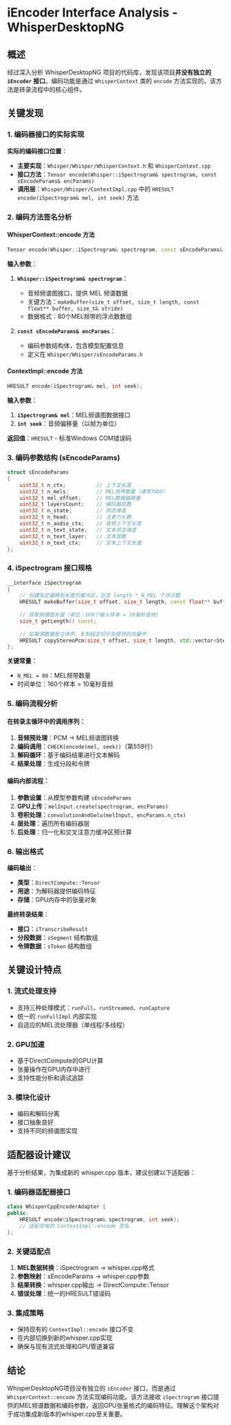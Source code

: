 # iEncoder Interface Analysis - WhisperDesktopNG

## 概述

经过深入分析 WhisperDesktopNG 项目的代码库，发现该项目**并没有独立的 `iEncoder` 接口**。编码功能是通过 `WhisperContext` 类的 `encode` 方法实现的，该方法是转录流程中的核心组件。

## 关键发现

### 1. 编码器接口的实际实现

**实际的编码接口位置**：
- **主要实现**：`Whisper/Whisper/WhisperContext.h` 和 `WhisperContext.cpp`
- **接口方法**：`Tensor encode(Whisper::iSpectrogram& spectrogram, const sEncodeParams& encParams)`
- **调用层**：`Whisper/Whisper/ContextImpl.cpp` 中的 `HRESULT encode(iSpectrogram& mel, int seek)` 方法

### 2. 编码方法签名分析

#### WhisperContext::encode 方法
```cpp
Tensor encode(Whisper::iSpectrogram& spectrogram, const sEncodeParams& encParams);
```

**输入参数**：
1. **`Whisper::iSpectrogram& spectrogram`**：
   - 音频频谱图接口，提供 MEL 频谱数据
   - 关键方法：`makeBuffer(size_t offset, size_t length, const float** buffer, size_t& stride)`
   - 数据格式：80个MEL频带的浮点数数组

2. **`const sEncodeParams& encParams`**：
   - 编码参数结构体，包含模型配置信息
   - 定义在 `Whisper/Whisper/sEncodeParams.h`

#### ContextImpl::encode 方法
```cpp
HRESULT encode(iSpectrogram& mel, int seek);
```

**输入参数**：
1. **`iSpectrogram& mel`**：MEL频谱图数据接口
2. **`int seek`**：音频偏移量（以帧为单位）

**返回值**：`HRESULT` - 标准Windows COM错误码

### 3. 编码参数结构 (sEncodeParams)

```cpp
struct sEncodeParams
{
    uint32_t n_ctx;          // 上下文长度
    uint32_t n_mels;         // MEL频带数量（通常为80）
    uint32_t mel_offset;     // MEL数据偏移量
    uint32_t layersCount;    // 编码器层数
    uint32_t n_state;        // 状态维度
    uint32_t n_head;         // 注意力头数
    uint32_t n_audio_ctx;    // 音频上下文长度
    uint32_t n_text_state;   // 文本状态维度
    uint32_t n_text_layer;   // 文本层数
    uint32_t n_text_ctx;     // 文本上下文长度
};
```

### 4. iSpectrogram 接口规格

```cpp
__interface iSpectrogram
{
    // 创建指定偏移和长度的缓冲区，包含 length * N_MEL 个浮点数
    HRESULT makeBuffer(size_t offset, size_t length, const float** buffer, size_t& stride);
    
    // 获取频谱图长度（单位：160个输入样本 = 10毫秒音频）
    size_t getLength() const;
    
    // 如果源数据是立体声，复制指定切片到提供的向量中
    HRESULT copyStereoPcm(size_t offset, size_t length, std::vector<StereoSample>& buffer) const;
};
```

**关键常量**：
- `N_MEL = 80`：MEL频带数量
- 时间单位：160个样本 = 10毫秒音频

### 5. 编码流程分析

#### 在转录主循环中的调用序列：
1. **音频预处理**：PCM → MEL频谱图转换
2. **编码调用**：`CHECK(encode(mel, seek))`（第559行）
3. **解码循环**：基于编码结果进行文本解码
4. **结果处理**：生成分段和令牌

#### 编码内部流程：
1. **参数设置**：从模型参数构建 `sEncodeParams`
2. **GPU上传**：`melInput.create(spectrogram, encParams)`
3. **卷积处理**：`convolutionAndGelu(melInput, encParams.n_ctx)`
4. **层处理**：遍历所有编码器层
5. **后处理**：归一化和交叉注意力缓冲区预计算

### 6. 输出格式

**编码输出**：
- **类型**：`DirectCompute::Tensor`
- **用途**：为解码器提供编码特征
- **存储**：GPU内存中的张量对象

**最终转录结果**：
- **接口**：`iTranscribeResult`
- **分段数据**：`sSegment` 结构数组
- **令牌数据**：`sToken` 结构数组

## 关键设计特点

### 1. 流式处理支持
- 支持三种处理模式：`runFull`、`runStreamed`、`runCapture`
- 统一的 `runFullImpl` 内部实现
- 自适应的MEL流处理器（单线程/多线程）

### 2. GPU加速
- 基于DirectCompute的GPU计算
- 张量操作在GPU内存中进行
- 支持性能分析和调试追踪

### 3. 模块化设计
- 编码和解码分离
- 接口抽象良好
- 支持不同的频谱图实现

## 适配器设计建议

基于分析结果，为集成新的 whisper.cpp 版本，建议创建以下适配器：

### 1. 编码器适配器接口
```cpp
class WhisperCppEncoderAdapter {
public:
    HRESULT encode(iSpectrogram& spectrogram, int seek);
    // 适配现有的 ContextImpl::encode 签名
};
```

### 2. 关键适配点
1. **MEL数据转换**：iSpectrogram → whisper.cpp格式
2. **参数映射**：sEncodeParams → whisper.cpp参数
3. **结果转换**：whisper.cpp输出 → DirectCompute::Tensor
4. **错误处理**：统一的HRESULT错误码

### 3. 集成策略
- 保持现有的 `ContextImpl::encode` 接口不变
- 在内部切换到新的whisper.cpp实现
- 确保与现有流式处理和GPU管道兼容

## 结论

WhisperDesktopNG项目没有独立的 `iEncoder` 接口，而是通过 `WhisperContext::encode` 方法实现编码功能。该方法接收 `iSpectrogram` 接口提供的MEL频谱数据和编码参数，返回GPU张量格式的编码特征。理解这个架构对于成功集成新版本的whisper.cpp至关重要。
